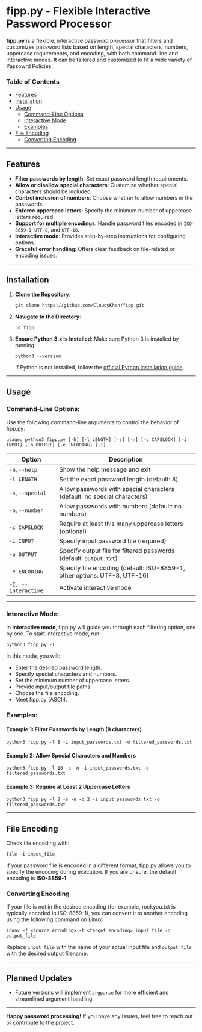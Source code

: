 # fipp.py - Flexible Interactive Password Processor

**fipp.py** is a flexible, interactive password processor that filters and customizes password lists based on length, special characters, numbers, uppercase requirements, and encoding, with both command-line and interactive modes. It can be tailored and customized to fit a wide variety of Passowrd Policies.

### Table of Contents
- [Features](#features)
- [Installation](#installation)
- [Usage](#usage)
  - [Command-Line Options](#command-line-options)
  - [Interactive Mode](#interactive-mode)
  - [Examples](#examples)
- [File Encoding](#file-encoding)
  - [Converting Encoding](#converting-encoding)



---

## Features
- **Filter passwords by length**: Set exact password length requirements.
- **Allow or disallow special characters**: Customize whether special characters should be included.
- **Control inclusion of numbers**: Choose whether to allow numbers in the passwords.
- **Enforce uppercase letters**: Specify the minimum number of uppercase letters required.
- **Support for multiple encodings**: Handle password files encoded in `ISO-8859-1`, `UTF-8`, and `UTF-16`.
- **Interactive mode**: Provides step-by-step instructions for configuring options.
- **Graceful error handling**: Offers clear feedback on file-related or encoding issues.

---

## Installation

1. **Clone the Repository**:
    ```
    git clone https://github.com/CloudyKhan/fipp.git
    ```

2. **Navigate to the Directory**:
    ```
    cd fipp
    ```

3. **Ensure Python 3.x is Installed**:
    Make sure Python 3 is installed by running:
    ```
    python3 --version
    ```

    If Python is not installed, follow the [official Python installation guide](https://www.python.org/downloads/).

---

## Usage

### Command-Line Options:
Use the following command-line arguments to control the behavior of fipp.py:

```
usage: python3 fipp.py [-h] [-l LENGTH] [-s] [-n] [-c CAPSLOCK] [-i INPUT] [-o OUTPUT] [-e ENCODING] [-I]
```

| Option           | Description                                                                 |
|------------------|-----------------------------------------------------------------------------|
| `-h`, `--help`   | Show the help message and exit                                               |
| `-l LENGTH`      | Set the exact password length (default: 8)                                   |
| `-s`, `--special`| Allow passwords with special characters (default: no special characters)      |
| `-n`, `--number` | Allow passwords with numbers (default: no numbers)                           |
| `-c CAPSLOCK`    | Require at least this many uppercase letters (optional)                      |
| `-i INPUT`       | Specify input password file (required)                                       |
| `-o OUTPUT`      | Specify output file for filtered passwords (default: `output.txt`)           |
| `-e ENCODING`    | Specify file encoding (default: ISO-8859-1, other options: UTF-8, UTF-16)    |
| `-I, --interactive` | Activate interactive mode                                                 |

---

### Interactive Mode:
In **interactive mode**, fipp.py will guide you through each filtering option, one by one. To start interactive mode, run:

```
python3 fipp.py -I
```

In this mode, you will:
- Enter the desired password length.
- Specify special characters and numbers.
- Set the minimum number of uppercase letters.
- Provide input/output file paths.
- Choose the file encoding.
- Meet fipp.py (ASCII).

### Examples:

#### Example 1: Filter Passwords by Length (8 characters)
```
python3 fipp.py -l 8 -i input_passwords.txt -o filtered_passwords.txt
```

#### Example 2: Allow Special Characters and Numbers
```
python3 fipp.py -l 10 -s -n -i input_passwords.txt -o filtered_passwords.txt
```

#### Example 3: Require at Least 2 Uppercase Letters
```
python3 fipp.py -l 8 -s -n -c 2 -i input_passwords.txt -o filtered_passwords.txt
```

---

## File Encoding

Check file encoding with:
```
file -i input_file
```

If your password file is encoded in a different format, fipp.py allows you to specify the encoding during execution. If you are unsure, the default encoding is **ISO-8859-1**.

### Converting Encoding
If your file is not in the desired encoding (for example, rockyou.txt is typically encoded in ISO-8859-1), you can convert it to another encoding using the following command on Linux:

```
iconv -f <source_encoding> -t <target_encoding> input_file -o output_file
```

Replace `input_file` with the name of your actual input file and `output_file` with the desired output filename.


---

## Planned Updates
- Future versions will implement `argparse` for more efficient and streamlined argument handling
---

**Happy password processing!** If you have any issues, feel free to reach out or contribute to the project.

